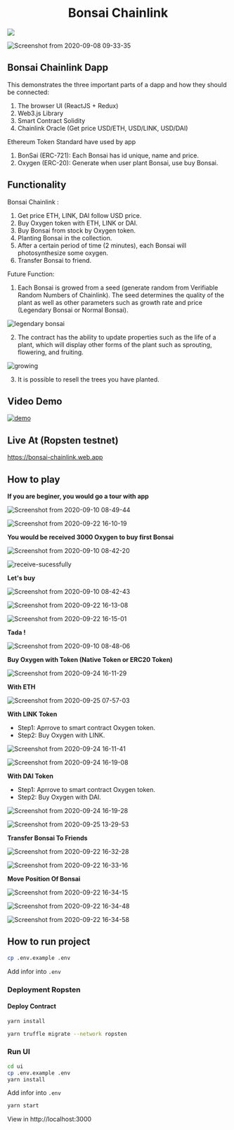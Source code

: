<h1  align="center">Bonsai Chainlink</h1>

<p>
<img  src="https://img.shields.io/badge/version-1.0.0-blue.svg?cacheSeconds=2592000"  />
</p>

![Screenshot from 2020-09-08 09-33-35](https://user-images.githubusercontent.com/52224456/92427338-69d30380-f1b6-11ea-81f3-7a38989735ae.png)

## Bonsai Chainlink Dapp

This demonstrates the three important parts of a dapp and how they should be connected:

1. The browser UI (ReactJS + Redux)
2. Web3.js Library
3. Smart Contract Solidity
4. Chainlink Oracle (Get price USD/ETH, USD/LINK, USD/DAI)

Ethereum Token Standard have used by app

1. BonSai (ERC-721): Each Bonsai has id unique, name and price.
2. Oxygen (ERC-20): Generate when user plant Bonsai, use buy Bonsai.

## Functionality

Bonsai Chainlink :

1. Get price ETH, LINK, DAI follow USD price.
2. Buy Oxygen token with ETH, LINK or DAI.
3. Buy Bonsai from stock by Oxygen token.
4. Planting Bonsai in the collection.
5. After a certain period of time (2 minutes), each Bonsai will photosynthesize some oxygen.
6. Transfer Bonsai to friend.

Future Function:

1. Each Bonsai is growed from a seed (generate random from Verifiable Random Numbers of Chainlink). The seed determines the quality of the plant as well as other parameters such as growth rate and price (Legendary Bonsai or Normal Bonsai).

![legendary bonsai](https://user-images.githubusercontent.com/52224456/94217817-21814880-ff0d-11ea-8642-35cae073a19c.png)

2. The contract has the ability to update properties such as the life of a plant, which will display other forms of the plant such as sprouting, flowering, and fruiting.

![growing](https://user-images.githubusercontent.com/52224456/92190568-b43d4300-ee8b-11ea-8699-3ce18938ed26.png)

3. It is possible to resell the trees you have planted.

## Video Demo

[![demo](http://img.youtube.com/vi/VKY4rW4Waz0/0.jpg)](https://youtu.be/EhdT60OsuWE 'demo')

## Live At (Ropsten testnet)

https://bonsai-chainlink.web.app

## How to play

**If you are beginer, you would go a tour with app**

![Screenshot from 2020-09-10 08-49-44](https://user-images.githubusercontent.com/52224456/92672310-9c116c00-f342-11ea-8184-aa5b09b3a0b1.png)

![Screenshot from 2020-09-22 16-10-19](https://user-images.githubusercontent.com/52224456/93863783-27e5a980-fcee-11ea-90c6-7a37b196a4f2.png)

**You would be received 3000 Oxygen to buy first Bonsai**

![Screenshot from 2020-09-10 08-42-20](https://user-images.githubusercontent.com/52224456/92672368-b77c7700-f342-11ea-9547-743906113135.png)

![receive-sucessfully](https://user-images.githubusercontent.com/52224456/92562602-70d64080-f2a0-11ea-961e-8968e1c6a60b.png)

**Let's buy**

![Screenshot from 2020-09-10 08-42-43](https://user-images.githubusercontent.com/52224456/92672412-d2e78200-f342-11ea-8145-c8c78a967bc3.png)

![Screenshot from 2020-09-22 16-13-08](https://user-images.githubusercontent.com/52224456/93864050-8743b980-fcee-11ea-8676-00515cb95766.png)

![Screenshot from 2020-09-22 16-15-01](https://user-images.githubusercontent.com/52224456/93864442-1cdf4900-fcef-11ea-8f2f-b851a2109e66.png)

**Tada !**

![Screenshot from 2020-09-10 08-48-06](https://user-images.githubusercontent.com/52224456/92672489-fca0a900-f342-11ea-9806-1f25207aa48b.png)

**Buy Oxygen with Token (Native Token or ERC20 Token)**

![Screenshot from 2020-09-24 16-11-29](https://user-images.githubusercontent.com/52224456/94135096-2b636700-fe8d-11ea-8335-ff28993e094a.png)

**With ETH**

![Screenshot from 2020-09-25 07-57-03](https://user-images.githubusercontent.com/52224456/94214812-d6fbce00-ff04-11ea-8738-3b1e1884d6a0.png)

**With LINK Token**

- Step1: Aprrove to smart contract Oxygen token.
- Step2: Buy Oxygen with LINK.

![Screenshot from 2020-09-24 16-11-41](https://user-images.githubusercontent.com/52224456/94135108-2d2d2a80-fe8d-11ea-9b57-f8f252e57107.png)

![Screenshot from 2020-09-24 16-19-08](https://user-images.githubusercontent.com/52224456/94135113-2e5e5780-fe8d-11ea-820a-818f1201e697.png)

**With DAI Token**

- Step1: Aprrove to smart contract Oxygen token.
- Step2: Buy Oxygen with DAI.

![Screenshot from 2020-09-24 16-19-28](https://user-images.githubusercontent.com/52224456/94135123-30c0b180-fe8d-11ea-8cd1-49951649ad4a.png)

![Screenshot from 2020-09-25 13-29-53](https://user-images.githubusercontent.com/52224456/94234113-38d32c80-ff33-11ea-8d11-78e393c8a95e.png)

**Transfer Bonsai To Friends**

![Screenshot from 2020-09-22 16-32-28](https://user-images.githubusercontent.com/52224456/93865948-3bdeda80-fcf1-11ea-9d10-3c713c99c6fc.png)

![Screenshot from 2020-09-22 16-33-16](https://user-images.githubusercontent.com/52224456/93866013-5618b880-fcf1-11ea-81b2-13b77d758e0c.png)

**Move Position Of Bonsai**

![Screenshot from 2020-09-22 16-34-15](https://user-images.githubusercontent.com/52224456/93866134-79436800-fcf1-11ea-8899-e5335d6eb89d.png)

![Screenshot from 2020-09-22 16-34-48](https://user-images.githubusercontent.com/52224456/93866204-92e4af80-fcf1-11ea-96ef-9150465b71d7.png)

![Screenshot from 2020-09-22 16-34-58](https://user-images.githubusercontent.com/52224456/93866216-95470980-fcf1-11ea-8ae0-c066aac63ba7.png)

## How to run project

```bash
cp .env.example .env
```

Add infor into `.env`

### Deployment Ropsten

#### Deploy Contract

```bash
yarn install
```

```bash
yarn truffle migrate --network ropsten
```

### Run UI

```bash
cd ui
cp .env.example .env
yarn install
```

Add infor into `.env`

```bash
yarn start
```

View in http://localhost:3000
